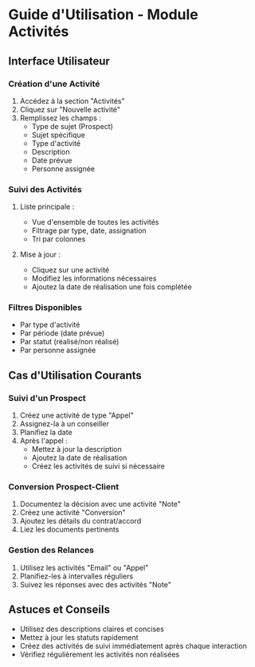 # Guide d'Utilisation - Module Activités

## Interface Utilisateur

### Création d'une Activité
1. Accédez à la section "Activités"
2. Cliquez sur "Nouvelle activité"
3. Remplissez les champs :
   - Type de sujet (Prospect)
   - Sujet spécifique
   - Type d'activité
   - Description
   - Date prévue
   - Personne assignée

### Suivi des Activités
1. Liste principale :
   - Vue d'ensemble de toutes les activités
   - Filtrage par type, date, assignation
   - Tri par colonnes

2. Mise à jour :
   - Cliquez sur une activité
   - Modifiez les informations nécessaires
   - Ajoutez la date de réalisation une fois complétée

### Filtres Disponibles
- Par type d'activité
- Par période (date prévue)
- Par statut (réalisé/non réalisé)
- Par personne assignée

## Cas d'Utilisation Courants

### Suivi d'un Prospect
1. Créez une activité de type "Appel"
2. Assignez-la à un conseiller
3. Planifiez la date
4. Après l'appel :
   - Mettez à jour la description
   - Ajoutez la date de réalisation
   - Créez les activités de suivi si nécessaire

### Conversion Prospect-Client
1. Documentez la décision avec une activité "Note"
2. Créez une activité "Conversion"
3. Ajoutez les détails du contrat/accord
4. Liez les documents pertinents

### Gestion des Relances
1. Utilisez les activités "Email" ou "Appel"
2. Planifiez-les à intervalles réguliers
3. Suivez les réponses avec des activités "Note"

## Astuces et Conseils
- Utilisez des descriptions claires et concises
- Mettez à jour les statuts rapidement
- Créez des activités de suivi immédiatement après chaque interaction
- Vérifiez régulièrement les activités non réalisées
